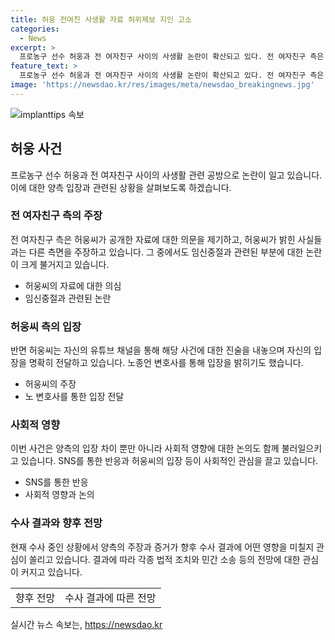 ```yaml
---
title: 허웅 전여친 사생활 자료 허위제보 지인 고소
categories:
  - News
excerpt: >
  프로농구 선수 허웅과 전 여자친구 사이의 사생활 논란이 확산되고 있다. 전 여자친구 측은 허웅의 자료 조작 의혹을 제기하며, 사생활에 대한 2차 가해가 지속되고 있다고 주장했다. 한편, 허웅은 유튜브를 통해 반박성 자료를 공개하며, 논란에 대해 입장을 밝히고자 하고 있다. 양측은 논란을 경찰 수사를 통해 해소하고자 하고 있으나, 여전히 논란은 계속되고 있다. A씨는 SNS를 통해 불만을 표현하고, 논란에 대한 진실을 밝히기 위해 노력 중이다.
feature_text: >
  프로농구 선수 허웅과 전 여자친구 사이의 사생활 논란이 확산되고 있다. 전 여자친구 측은 허웅의 자료 조작 의혹을 제기하며, 사생활에 대한 2차 가해가 지속되고 있다고 주장했다. 한편, 허웅은 유튜브를 통해 반박성 자료를 공개하며, 논란에 대해 입장을 밝히고자 하고 있다. 양측은 논란을 경찰 수사를 통해 해소하고자 하고 있으나, 여전히 논란은 계속되고 있다. A씨는 SNS를 통해 불만을 표현하고, 논란에 대한 진실을 밝히기 위해 노력 중이다.
image: 'https://newsdao.kr/res/images/meta/newsdao_breakingnews.jpg'
---
```


<p><img src="https://newsdao.kr/res/images/meta/newsdao_breakingnews.jpg" alt="implanttips 속보" /></p>

<h2 data-ke-size="size26">허웅 사건</h2>

<p data-ke-size="size16">프로농구 선수 허웅과 전 여자친구 사이의 사생활 관련 공방으로 논란이 일고 있습니다. 이에 대한 양측 입장과 관련된 상황을 살펴보도록 하겠습니다.</p>

<h3>전 여자친구 측의 주장</h3>

<p data-ke-size="size16">전 여자친구 측은 허웅씨가 공개한 자료에 대한 의문을 제기하고, 허웅씨가 밝힌 사실들과는 다른 측면을 주장하고 있습니다. 그 중에서도 임신중절과 관련된 부분에 대한 논란이 크게 불거지고 있습니다.</p>

<ul>
<li>허웅씨의 자료에 대한 의심</li>
<li>임신중절과 관련된 논란</li>
</ul>

<h3>허웅씨 측의 입장</h3>

<p data-ke-size="size16">반면 허웅씨는 자신의 유튜브 채널을 통해 해당 사건에 대한 진술을 내놓으며 자신의 입장을 명확히 전달하고 있습니다. 노종언 변호사를 통해 입장을 밝히기도 했습니다.</p>

<ul>
<li>허웅씨의 주장</li>
<li>노 변호사를 통한 입장 전달</li>
</ul>

<h3>사회적 영향</h3>

<p data-ke-size="size16">이번 사건은 양측의 입장 차이 뿐만 아니라 사회적 영향에 대한 논의도 함께 불러일으키고 있습니다. SNS를 통한 반응과 허웅씨의 입장 등이 사회적인 관심을 끌고 있습니다.</p>

<ul>
<li>SNS를 통한 반응</li>
<li>사회적 영향과 논의</li>
</ul>

<h3>수사 결과와 향후 전망</h3>

<p data-ke-size="size16">현재 수사 중인 상황에서 양측의 주장과 증거가 향후 수사 결과에 어떤 영향을 미칠지 관심이 쏠리고 있습니다. 결과에 따라 각종 법적 조치와 민간 소송 등의 전망에 대한 관심이 커지고 있습니다.</p>

<table>
<tbody>
<tr>
<td style="text-align: center;">향후 전망</td>
<td style="text-align: center;">수사 결과에 따른 전망</td>
</tr>
</tbody>
</table>
실시간 뉴스 속보는, <a href="https://newsdao.kr" rel="dofollow">https://newsdao.kr</a>


